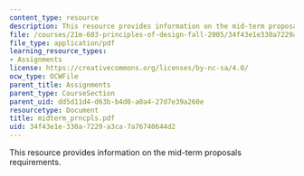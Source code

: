 ```yaml
---
content_type: resource
description: This resource provides information on the mid-term proposals requirements.
file: /courses/21m-603-principles-of-design-fall-2005/34f43e1e330a7229a3ca7a76740644d2_midterm_prncpls.pdf
file_type: application/pdf
learning_resource_types:
- Assignments
license: https://creativecommons.org/licenses/by-nc-sa/4.0/
ocw_type: OCWFile
parent_title: Assignments
parent_type: CourseSection
parent_uid: dd5d11d4-d63b-b4d0-a0a4-27d7e39a260e
resourcetype: Document
title: midterm_prncpls.pdf
uid: 34f43e1e-330a-7229-a3ca-7a76740644d2
---
```

This resource provides information on the mid-term proposals requirements.